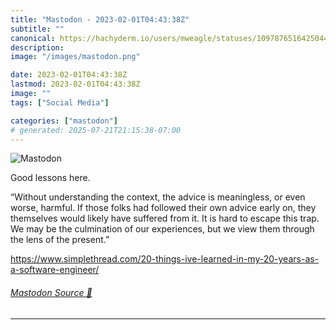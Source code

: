 ```yaml
---
title: "Mastodon - 2023-02-01T04:43:38Z"
subtitle: ""
canonical: https://hachyderm.io/users/mweagle/statuses/109787651642504467
description:
image: "/images/mastodon.png"

date: 2023-02-01T04:43:38Z
lastmod: 2023-02-01T04:43:38Z
image: ""
tags: ["Social Media"]

categories: ["mastodon"]
# generated: 2025-07-21T21:15:38-07:00
---
```

![Mastodon](/images/mastodon.png)

<p>Good lessons here. </p><p>“Without understanding the context, the advice is meaningless, or even worse, harmful. If those folks had followed their own advice early on, they themselves would likely have suffered from it. It is hard to escape this trap. We may be the culmination of our experiences, but we view them through the lens of the present.”</p><p><a href="https://www.simplethread.com/20-things-ive-learned-in-my-20-years-as-a-software-engineer/" target="_blank" rel="nofollow noopener noreferrer" translate="no"><span class="invisible">https://www.</span><span class="ellipsis">simplethread.com/20-things-ive</span><span class="invisible">-learned-in-my-20-years-as-a-software-engineer/</span></a></p>


###### [Mastodon Source 🐘](https://hachyderm.io/@mweagle/109787651642504467)

___
